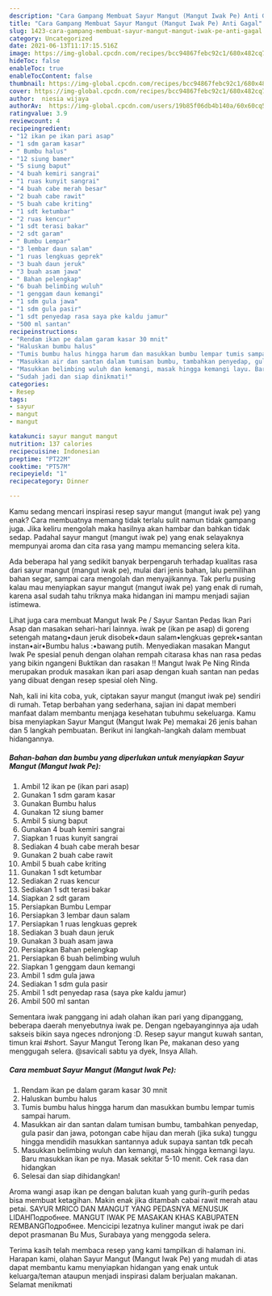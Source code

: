 ```yaml
---
description: "Cara Gampang Membuat Sayur Mangut (Mangut Iwak Pe) Anti Gagal"
title: "Cara Gampang Membuat Sayur Mangut (Mangut Iwak Pe) Anti Gagal"
slug: 1423-cara-gampang-membuat-sayur-mangut-mangut-iwak-pe-anti-gagal
category: Uncategorized
date: 2021-06-13T11:17:15.516Z
image: https://img-global.cpcdn.com/recipes/bcc94867febc92c1/680x482cq70/sayur-mangut-mangut-iwak-pe-foto-resep-utama.jpg
hideToc: false
enableToc: true
enableTocContent: false
thumbnail: https://img-global.cpcdn.com/recipes/bcc94867febc92c1/680x482cq70/sayur-mangut-mangut-iwak-pe-foto-resep-utama.jpg
cover: https://img-global.cpcdn.com/recipes/bcc94867febc92c1/680x482cq70/sayur-mangut-mangut-iwak-pe-foto-resep-utama.jpg
author:  niesia wijaya
authorAv:  https://img-global.cpcdn.com/users/19b85f06db4b140a/60x60cq50/avatar.jpg
ratingvalue: 3.9
reviewcount: 4
recipeingredient:
- "12 ikan pe ikan pari asap"
- "1 sdm garam kasar"
- " Bumbu halus"
- "12 siung bamer"
- "5 siung baput"
- "4 buah kemiri sangrai"
- "1 ruas kunyit sangrai"
- "4 buah cabe merah besar"
- "2 buah cabe rawit"
- "5 buah cabe kriting"
- "1 sdt ketumbar"
- "2 ruas kencur"
- "1 sdt terasi bakar"
- "2 sdt garam"
- " Bumbu Lempar"
- "3 lembar daun salam"
- "1 ruas lengkuas geprek"
- "3 buah daun jeruk"
- "3 buah asam jawa"
- " Bahan pelengkap"
- "6 buah belimbing wuluh"
- "1 genggam daun kemangi"
- "1 sdm gula jawa"
- "1 sdm gula pasir"
- "1 sdt penyedap rasa saya pke kaldu jamur"
- "500 ml santan"
recipeinstructions:
- "Rendam ikan pe dalam garam kasar 30 mnit"
- "Haluskan bumbu halus"
- "Tumis bumbu halus hingga harum dan masukkan bumbu lempar tumis sampai harum."
- "Masukkan air dan santan dalam tumisan bumbu, tambahkan penyedap, gula pasir dan jawa, potongan cabe hijau dan merah (jika suka) tunggu hingga mendidih masukkan santannya aduk supaya santan tdk pecah"
- "Masukkan belimbing wuluh dan kemangi, masak hingga kemangi layu. Baru masukkan ikan pe nya. Masak sekitar 5-10 menit. Cek rasa dan hidangkan"
- "Sudah jadi dan siap dinikmati!"
categories:
- Resep
tags:
- sayur
- mangut
- mangut

katakunci: sayur mangut mangut 
nutrition: 137 calories
recipecuisine: Indonesian
preptime: "PT22M"
cooktime: "PT57M"
recipeyield: "1"
recipecategory: Dinner

---
```



Kamu sedang mencari inspirasi resep sayur mangut (mangut iwak pe) yang enak? Cara membuatnya memang tidak terlalu sulit namun tidak gampang juga. Jika keliru mengolah maka hasilnya akan hambar dan bahkan tidak sedap. Padahal sayur mangut (mangut iwak pe) yang enak selayaknya mempunyai aroma dan cita rasa yang mampu memancing selera kita.


Ada beberapa hal yang sedikit banyak berpengaruh terhadap kualitas rasa dari sayur mangut (mangut iwak pe), mulai dari jenis bahan, lalu pemilihan bahan segar, sampai cara mengolah dan menyajikannya. Tak perlu pusing kalau mau menyiapkan sayur mangut (mangut iwak pe) yang enak di rumah, karena asal sudah tahu triknya maka hidangan ini mampu menjadi sajian istimewa.

Lihat juga cara membuat Mangut Iwak Pe / Sayur Santan Pedas Ikan Pari Asap dan masakan sehari-hari lainnya. iwak pe (ikan pe asap) di goreng setengah matang•daun jeruk disobek•daun salam•lengkuas geprek•santan instan•air•Bumbu halus :•bawang putih. Menyediakan masakan Mangut Iwak Pe spesial penuh dengan olahan rempah citarasa khas nan rasa pedas yang bikin ngangeni Buktikan dan rasakan !! Mangut Iwak Pe Ning Rinda merupakan produk masakan ikan pari asap dengan kuah santan nan pedas yang dibuat dengan resep spesial oleh Ning.


Nah, kali ini kita coba, yuk, ciptakan sayur mangut (mangut iwak pe) sendiri di rumah. Tetap berbahan yang sederhana, sajian ini dapat memberi manfaat dalam membantu menjaga kesehatan tubuhmu sekeluarga. Kamu bisa menyiapkan Sayur Mangut (Mangut Iwak Pe) memakai 26 jenis bahan dan 5 langkah pembuatan. Berikut ini langkah-langkah dalam membuat hidangannya.

<!--inarticleads1-->

##### Bahan-bahan dan bumbu yang diperlukan untuk menyiapkan Sayur Mangut (Mangut Iwak Pe):

1. Ambil 12 ikan pe (ikan pari asap)
1. Gunakan 1 sdm garam kasar
1. Gunakan  Bumbu halus
1. Gunakan 12 siung bamer
1. Ambil 5 siung baput
1. Gunakan 4 buah kemiri sangrai
1. Siapkan 1 ruas kunyit sangrai
1. Sediakan 4 buah cabe merah besar
1. Gunakan 2 buah cabe rawit
1. Ambil 5 buah cabe kriting
1. Gunakan 1 sdt ketumbar
1. Sediakan 2 ruas kencur
1. Sediakan 1 sdt terasi bakar
1. Siapkan 2 sdt garam
1. Persiapkan  Bumbu Lempar
1. Persiapkan 3 lembar daun salam
1. Persiapkan 1 ruas lengkuas geprek
1. Sediakan 3 buah daun jeruk
1. Gunakan 3 buah asam jawa
1. Persiapkan  Bahan pelengkap
1. Persiapkan 6 buah belimbing wuluh
1. Siapkan 1 genggam daun kemangi
1. Ambil 1 sdm gula jawa
1. Sediakan 1 sdm gula pasir
1. Ambil 1 sdt penyedap rasa (saya pke kaldu jamur)
1. Ambil 500 ml santan


Sementara iwak panggang ini adah olahan ikan pari yang dipanggang, beberapa daerah menyebutnya iwak pe. Dengan ngebayanginnya aja udah sakseis bikin saya ngeces ndronjong :D. Resep sayur mangut kuwah santan, timun krai #short. Sayur Mangut Terong Ikan Pe, makanan deso yang menggugah selera. @savicali sabtu ya dyek, Insya Allah. 

<!--inarticleads2-->

##### Cara membuat Sayur Mangut (Mangut Iwak Pe):

1. Rendam ikan pe dalam garam kasar 30 mnit
1. Haluskan bumbu halus
1. Tumis bumbu halus hingga harum dan masukkan bumbu lempar tumis sampai harum.
1. Masukkan air dan santan dalam tumisan bumbu, tambahkan penyedap, gula pasir dan jawa, potongan cabe hijau dan merah (jika suka) tunggu hingga mendidih masukkan santannya aduk supaya santan tdk pecah
1. Masukkan belimbing wuluh dan kemangi, masak hingga kemangi layu. Baru masukkan ikan pe nya. Masak sekitar 5-10 menit. Cek rasa dan hidangkan
1. Selesai dan siap dihidangkan!

Aroma wangi asap ikan pe dengan balutan kuah yang gurih-gurih pedas bisa membuat ketagihan. Makin enak jika ditambah cabai rawit merah atau petai. SAYUR MRICO DAN MANGUT YANG PEDASNYA MENUSUK LIDAHПодробнее. MANGUT IWAK PE MASAKAN KHAS KABUPATEN REMBANGПодробнее. Mencicipi lezatnya kuliner mangut iwak pe dari depot prasmanan Bu Mus, Surabaya yang menggoda selera. 

Terima kasih telah membaca resep yang kami tampilkan di halaman ini. Harapan kami, olahan Sayur Mangut (Mangut Iwak Pe) yang mudah di atas dapat membantu kamu menyiapkan hidangan yang enak untuk keluarga/teman ataupun menjadi inspirasi dalam berjualan makanan. Selamat menikmati
